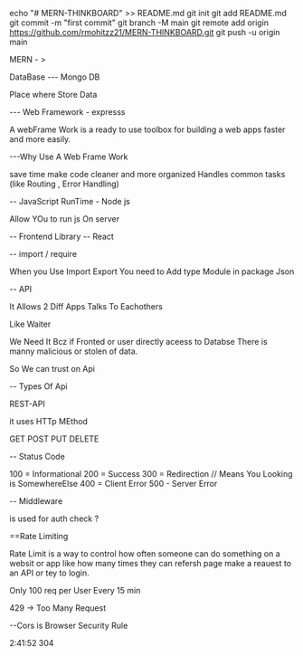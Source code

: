 echo "# MERN-THINKBOARD" >> README.md
git init
git add README.md
git commit -m "first commit"
git branch -M main
git remote add origin https://github.com/rmohitzz21/MERN-THINKBOARD.git
git push -u origin main


MERN - > 

DataBase --- Mongo DB

Place where Store Data

--- Web Framework - expresss

A webFrame Work is a ready to  use toolbox for building a web apps faster and more easily.

---Why Use A Web Frame Work 

save time
make code cleaner and more organized
Handles common tasks (like Routing , Error Handling)


-- JavaScript RunTime - Node js


Allow YOu to run js On server


-- Frontend Library -- React



-- import / require

When you Use Import Export You need to Add type  Module in package Json


-- API

It Allows 2 Diff Apps Talks To Eachothers

Like Waiter

We Need It Bcz if Fronted or user directly aceess to Databse There is manny malicious or stolen of data.

So We can trust on  Api 


-- Types Of Api 

REST-API

it uses HTTp MEthod

GET
POST
PUT
DELETE

-- Status Code

100 = Informational
200 = Success
300 = Redirection // Means You Looking is SomewhereElse
400 = Client Error
500 - Server Error




-- Middleware

is used for auth check ?



==Rate Limiting 

Rate Limit is a way to control how often someone can do something on a websit or app like how many times they can refersh page make a reauest to an API or tey to login.

Only 100 req per User Every 15 min


429 -> Too Many Request



<!-- Upstash -->



<!-- Fetch | axios -->


 

 --Cors is Browser Security Rule 

2:41:52
304